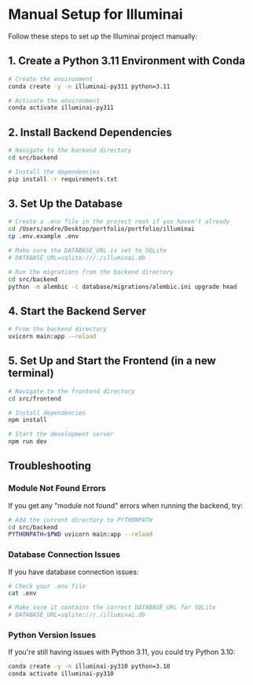# Manual Setup for Illuminai

Follow these steps to set up the Illuminai project manually:

## 1. Create a Python 3.11 Environment with Conda

```bash
# Create the environment
conda create -y -n illuminai-py311 python=3.11

# Activate the environment
conda activate illuminai-py311
```

## 2. Install Backend Dependencies

```bash
# Navigate to the backend directory
cd src/backend

# Install the dependencies
pip install -r requirements.txt
```

## 3. Set Up the Database

```bash
# Create a .env file in the project root if you haven't already
cd /Users/andre/Desktop/portfolio/portfolio/illuminai
cp .env.example .env

# Make sure the DATABASE_URL is set to SQLite
# DATABASE_URL=sqlite:///./illuminai.db

# Run the migrations from the backend directory
cd src/backend
python -m alembic -c database/migrations/alembic.ini upgrade head
```

## 4. Start the Backend Server

```bash
# From the backend directory
uvicorn main:app --reload
```

## 5. Set Up and Start the Frontend (in a new terminal)

```bash
# Navigate to the frontend directory
cd src/frontend

# Install dependencies
npm install

# Start the development server
npm run dev
```

## Troubleshooting

### Module Not Found Errors
If you get any "module not found" errors when running the backend, try:

```bash
# Add the current directory to PYTHONPATH
cd src/backend
PYTHONPATH=$PWD uvicorn main:app --reload
```

### Database Connection Issues
If you have database connection issues:

```bash
# Check your .env file
cat .env

# Make sure it contains the correct DATABASE_URL for SQLite
# DATABASE_URL=sqlite:///./illuminai.db
```

### Python Version Issues
If you're still having issues with Python 3.11, you could try Python 3.10:

```bash
conda create -y -n illuminai-py310 python=3.10
conda activate illuminai-py310
```